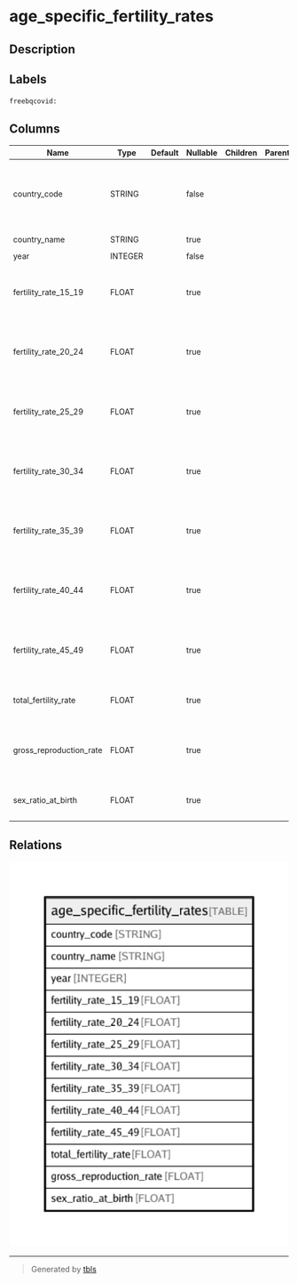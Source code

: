 # age_specific_fertility_rates

## Description

## Labels

`freebqcovid:`

## Columns

| Name | Type | Default | Nullable | Children | Parents | Description |
| ---- | ---- | ------- | -------- | -------- | ------- | ------- |
| country_code | STRING |  | false |  |  | Federal Information Processing Standard (FIPS) country/area code |
| country_name | STRING |  | true |  |  | Country or area name |
| year | INTEGER |  | false |  |  | Year |
| fertility_rate_15_19 | FLOAT |  | true |  |  | Age specific fertility rate for age 15-19 (births per 1,000 population) |
| fertility_rate_20_24 | FLOAT |  | true |  |  | Age specific fertility rate for age 20-24 (births per 1,000 population) |
| fertility_rate_25_29 | FLOAT |  | true |  |  | Age specific fertility rate for age 25-29 (births per 1,000 population) |
| fertility_rate_30_34 | FLOAT |  | true |  |  | Age specific fertility rate for age 30-34 (births per 1,000 population) |
| fertility_rate_35_39 | FLOAT |  | true |  |  | Age specific fertility rate for age 35-39 (births per 1,000 population) |
| fertility_rate_40_44 | FLOAT |  | true |  |  | Age specific fertility rate for age 40-44 (births per 1,000 population) |
| fertility_rate_45_49 | FLOAT |  | true |  |  | Age specific fertility rate for age 45-49 (births per 1,000 population) |
| total_fertility_rate | FLOAT |  | true |  |  | Total fertility rate (lifetime births per woman) |
| gross_reproduction_rate | FLOAT |  | true |  |  | Gross reproduction rate (lifetime female births per woman) |
| sex_ratio_at_birth | FLOAT |  | true |  |  | Sex ratio at birth (male births per female birth) |

## Relations

![er](age_specific_fertility_rates.png)

---

> Generated by [tbls](https://github.com/k1LoW/tbls)
